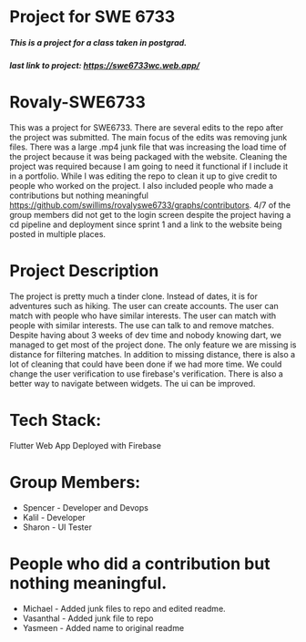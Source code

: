 # Project for SWE 6733
##### This is a project for a class taken in postgrad.
##### last link to project: https://swe6733wc.web.app/

# Rovaly-SWE6733
This was a project for SWE6733. There are several edits to the repo after the project was submitted. The main focus of the edits was removing junk files. There was a large .mp4 junk file that was increasing the load time of the project because it was being packaged with the website. Cleaning the project was required because I am going to need it functional if I include it in a portfolio. While I was editing the repo to clean it up to give credit to people who worked on the project. I also included people who made a contributions but nothing meaningful https://github.com/swillims/rovalyswe6733/graphs/contributors. 4/7 of the group members did not get to the login screen despite the project having a cd pipeline and deployment since sprint 1 and a link to the website being posted in multiple places.

# Project Description
The project is pretty much a tinder clone. Instead of dates, it is for adventures such as hiking. The user can create accounts. The user can match with people who have similar interests. The user can match with people with similar interests. The use can talk to and remove matches. Despite having about 3 weeks of dev time and nobody knowing dart, we managed to get most of the project done. The only feature we are missing is distance for filtering matches. In addition to missing distance, there is also a lot of cleaning that could have been done if we had more time. We could change the user verification to use firebase's verification. There is also a better way to navigate between widgets. The ui can be improved.

# Tech Stack:
Flutter Web App Deployed with Firebase

# Group Members:
- Spencer - Developer and Devops
- Kalil - Developer
- Sharon - UI Tester

 # People who did a contribution but nothing meaningful.
- Michael - Added junk files to repo and edited readme.
- Vasanthal - Added junk file to repo
- Yasmeen - Added name to original readme
